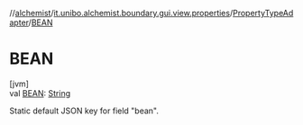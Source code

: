 //[alchemist](../../../index.md)/[it.unibo.alchemist.boundary.gui.view.properties](../index.md)/[PropertyTypeAdapter](index.md)/[BEAN](-b-e-a-n.md)

# BEAN

[jvm]\
val [BEAN](-b-e-a-n.md): [String](https://docs.oracle.com/javase/8/docs/api/java/lang/String.html)

Static default JSON key for field "bean".
